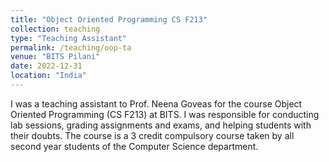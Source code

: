 ```yaml
---
title: "Object Oriented Programming CS F213"
collection: teaching
type: "Teaching Assistant"
permalink: /teaching/oop-ta
venue: "BITS Pilani"
date: 2022-12-31
location: "India"
---
```


I was a teaching assistant to Prof. Neena Goveas for the course Object Oriented Programming (CS F213) at BITS. I was responsible for conducting lab sessions, grading assignments and exams, and helping students with their doubts. The course is a 3 credit compulsory course taken by all second year students of the Computer Science department.

